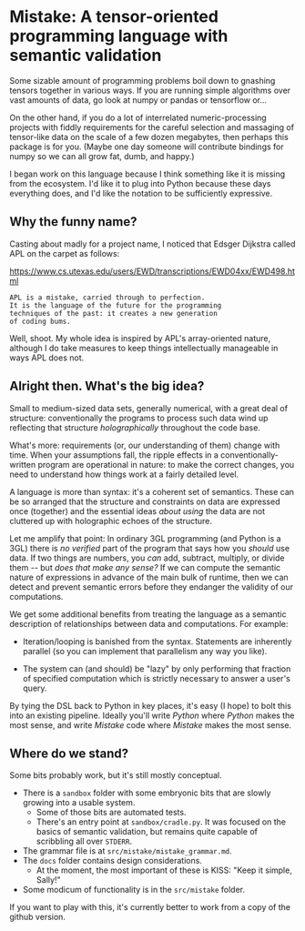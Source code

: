# Mistake: A tensor-oriented programming language with semantic validation

Some sizable amount of programming problems boil down to gnashing tensors
together in various ways. If you are running simple algorithms over vast
amounts of data, go look at numpy or pandas or tensorflow or...

On the other hand, if you do a lot of interrelated numeric-processing projects
with fiddly requirements for the careful selection and massaging of tensor-like
data on the scale of a few dozen megabytes, then perhaps this package is for you.
(Maybe one day someone will contribute bindings for numpy so we can all grow fat,
dumb, and happy.)

I began work on this language because I think something like it is missing from
the ecosystem. I'd like it to plug into Python because these days everything does,
and I'd like the notation to be sufficiently expressive.

## Why the funny name?

Casting about madly for a project name, I noticed that Edsger Dijkstra called APL
on the carpet as follows:

https://www.cs.utexas.edu/users/EWD/transcriptions/EWD04xx/EWD498.html

    APL is a mistake, carried through to perfection.
    It is the language of the future for the programming
    techniques of the past: it creates a new generation
    of coding bums.

Well, shoot. My whole idea is inspired by APL's array-oriented nature, although
I do take measures to keep things intellectually manageable in ways APL does not.

## Alright then. What's the big idea?

Small to medium-sized data sets, generally numerical, with a great deal of
structure: conventionally the programs to process such data wind up reflecting
that structure *holographically* throughout the code base.

What's more: requirements (or, our understanding of them) change with time.
When your assumptions fall, the ripple effects in a conventionally-written
program are operational in nature: to make the correct changes, you need to
understand how things work at a fairly detailed level.

A language is more than syntax: it's a coherent set of semantics. These can be
so arranged that the structure and constraints on data are expressed once (together)
and the essential ideas *about using* the data are not cluttered up with
holographic echoes of the structure.

Let me amplify that point: In ordinary 3GL programming (and Python is a 3GL) there
is *no verified* part of the program that says how you *should* use data. If two
things are numbers, you *can* add, subtract, multiply, or divide them --
but *does that make any sense?* If we can compute the semantic nature of
expressions in advance of the main bulk of runtime, then we can detect and
prevent semantic errors before they endanger the validity of our computations.

We get some additional benefits from treating the language as a semantic description
of relationships between data and computations. For example:

* Iteration/looping is banished from the syntax. Statements are inherently
  parallel (so you can implement that parallelism any way you like).

* The system can (and should) be "lazy" by only performing that fraction of
  specified computation which is strictly necessary to answer a user's query.

By tying the DSL back to Python in key places, it's easy (I hope) to bolt this
into an existing pipeline. Ideally you'll write *Python* where *Python*  makes
the most sense, and write *Mistake* code where *Mistake* makes the most sense.

## Where do we stand?

Some bits probably work, but it's still mostly conceptual.

* There is a `sandbox` folder with some embryonic bits that
  are slowly growing into a usable system.
    * Some of those bits are automated tests.
    * There's an entry point at `sandbox/cradle.py`. It was
      focused on the basics of semantic validation, but remains
      quite capable of scribbling all over `STDERR`.
* The grammar file is at `src/mistake/mistake_grammar.md`.
* The `docs` folder contains design considerations.
    * At the moment, the most important of these is KISS: "Keep it simple, Sally!"
* Some modicum of functionality is in the `src/mistake` folder.

If you want to play with this, it's currently better to
work from a copy of the github version.
